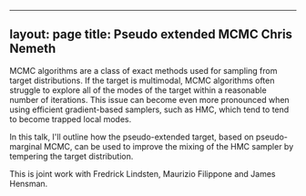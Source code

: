 
---
layout: page
title: Pseudo extended MCMC  Chris Nemeth
---

MCMC algorithms are a class of exact methods used for sampling from target distributions. If the target is multimodal, MCMC algorithms often struggle to explore all of the modes of the target within a reasonable number of iterations. This issue can become even more pronounced when using efficient gradient-based samplers, such as HMC, which tend to tend to become trapped local modes.

In this talk, I'll outline how the pseudo-extended target, based on pseudo-marginal MCMC, can be used to improve the mixing of the HMC sampler by tempering the target distribution.

This is joint work with Fredrick Lindsten, Maurizio Filippone and James Hensman. 
